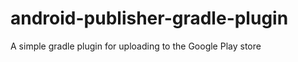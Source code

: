 android-publisher-gradle-plugin
===============================

A simple gradle plugin for uploading to the Google Play store
